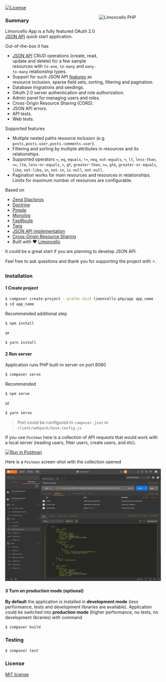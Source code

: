 [![License](https://img.shields.io/packagist/l/limoncello-php/app.svg)](https://packagist.org/packages/limoncello-php/app)

<a href="https://github.com/limoncello-php/framework" target="_blank"><img src="https://github.com/limoncello-php/app/blob/develop/public/img/limoncello.png" alt="Limoncello PHP" title="Limoncello PHP" align="right" width="200" height="200" /></a>

### Summary

Limoncello App is a fully featured OAuth 2.0 [JSON API](http://jsonapi.org/) quick start application.

Out-of-the-box it has

- [JSON API](http://jsonapi.org/) CRUD operations (create, read, update and delete) for a few sample resources with `to-one`, `to-many` and `many-to-many` relationship types.
- Support for such JSON API [features](http://jsonapi.org/format/#fetching) as resource inclusion, sparse field sets, sorting, filtering and pagination.
- Database migrations and seedings.
- OAuth 2.0 server authentication and role authorization.
- Admin panel for managing users and roles.
- Cross-Origin Resource Sharing (CORS).
- JSON API errors.
- API tests.
- Web tests.

Supported features
- Multiple nested paths resource inclusion (e.g. `posts,posts.user,posts.comments.user`).
- Filtering and sorting by multiple attributes in resources and its relationships.
- Supported operators `=`, `eq`, `equals`, `!=`, `neq`, `not-equals`, `<`, `lt`, `less-than`, `<=`, `lte`, `less-or-equals`, `>`, `gt`, `greater-than`, `>=`, `gte`, `greater-or-equals`, `like`, `not-like`, `in`, `not-in`, `is-null`, `not-null`.
- Pagination works for main resources and resources in relationships. Limits for maximum number of resources are configurable.

Based on
- [Zend Diactoros](https://github.com/zendframework/zend-diactoros)
- [Doctrine](http://www.doctrine-project.org/)
- [Pimple](http://pimple.sensiolabs.org/)
- [Monolog](https://github.com/Seldaek/monolog)
- [FastRoute](https://github.com/nikic/FastRoute)
- [Twig](https://twig.sensiolabs.org/)
- [JSON API implementation](https://github.com/neomerx/json-api)
- [Cross-Origin Resource Sharing](https://github.com/neomerx/cors-psr7)
- Built with :heart: [Limoncello](https://github.com/limoncello-php/framework)

It could be a great start if you are planning to develop JSON API.

Feel free to ask questions and thank you for supporting the project with :star:.

### Installation

#### 1 Create project

```bash
$ composer create-project --prefer-dist limoncello-php/app app_name
$ cd app_name
```

Recommended additional step
```bash
$ npm install
```
or
```bash
$ yarn install
```

#### 2 Run server

Application runs PHP built-in server on port 8080

```bash
$ composer serve
```

Recommended
```bash
$ npm serve
```
or
```bash
$ yarn serve
```

> Port could be configured in `composer.json` or `client/webpack/base.config.js`

If you use `Postman` here is a collection of API requests that would work with a local server (reading users, filter users, create users, and etc).

[![Run in Postman](https://run.pstmn.io/button.svg)](https://app.getpostman.com/run-collection/a911c4ba41085dea3816)

Here is a `Postman` screen-shot with the collection opened 

![Requests in Postman](server/resources/img/screen-shot.png)

#### 3 Turn on production mode (optional)

**By default** the application is installed in **development mode** (less performance, tests and development libraries are available). Application could be switched into **production mode** (higher performance, no tests, no development libraries) with command

```bash
$ composer build
```

### Testing

```bash
$ composer test
```

### License

[MIT license](http://opensource.org/licenses/MIT)
